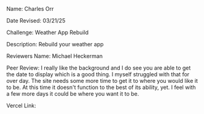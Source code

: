 Name: Charles Orr

Date Revised: 03/21/25

Challenge: Weather App Rebuild

Description: Rebuild your weather app

Reviewers Name: Michael Heckerman

Peer Review: I really like the background and I do see you are able to get the date to display which is a good thing. I myself struggled with that for over day. The site needs some more time to get it to where you would like it to be. At this time it doesn't function to the best of its ability, yet. I feel with a few more days it could be where you want it to be. 

Vercel Link: 
